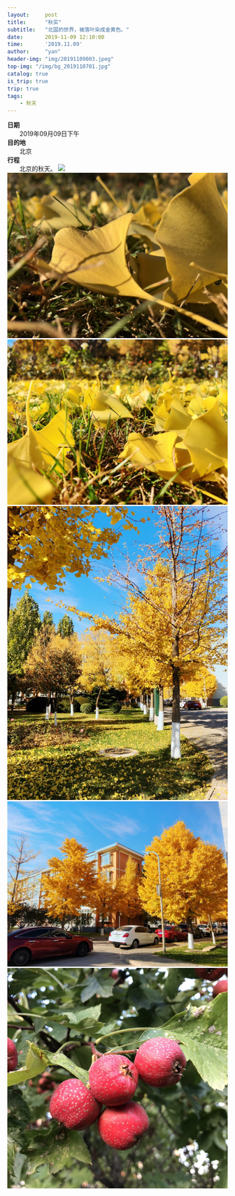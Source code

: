 ```yaml
---
layout:     post
title:      "秋实"
subtitle:   "北国的世界，被落叶染成金黄色。"
date:       2019-11-09 12:10:00
time:       '2019.11.09'
author:     "yan"
header-img: "img/20191109003.jpeg"
top-img: "/img/bg_2019110701.jpg"
catalog: true
is_trip: true
trip: true
tags:
    - 秋天
---
```

**日期**  
&emsp;&emsp;2019年09月09日下午<br>
**目的地**  
&emsp;&emsp;北京<br>
**行程**  
&emsp;&emsp;北京的秋天。
<img src="/img/bg_2019110701.jpg">
<img src="/img/20191109002.jpeg">
<img src="/img/20191109003.jpeg">
<img src="/img/20191109004.jpeg">
<img src="/img/20191109005.jpeg">
<img src="/img/20191109006.jpeg">